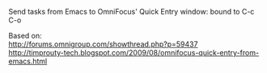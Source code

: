 Send tasks from Emacs to OmniFocus' Quick Entry window: bound to C-c C-o  

Based on:  
http://forums.omnigroup.com/showthread.php?p=59437  
http://timprouty-tech.blogspot.com/2009/08/omnifocus-quick-entry-from-emacs.html  
